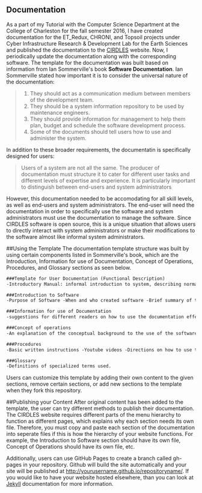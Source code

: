 ## Documentation
As a part of my Tutorial with the Computer Science Department at the College of Charleston for the fall semester 2016, I have created documentation for the ET_Redux, CHRONI, and Topsoil projects under Cyber Infrastructure Research & Development Lab for the Earth Sciences and published the documentation to the [CIRDLES](http://cirdles.org) website. Now, I periodically update the documentation along with the corresponding software. The template for the documentation was built based on information from Ian Sommerville's book **Software Documentation**. Ian Sommerville stated how important it is to consider the universal nature of the documentation:

>1. They should act as a communication medium between members of the development team.
>2. They should be a system information repository to be used by maintenance engineers.
>3. They should provide information for management to help them plan, budget and schedule the software development process.
>4. Some of the documents should tell users how to use and administer the system.

In addition to these broader requirements, the documentatin is specifically designed for users:

>Users of a system are not all the same. The producer of documentation must structure it to cater for different user tasks and different levels of expertise and experience. It is particularly important to distinguish between end-users and system administrators

However, this documentation needed to be accomodating for all skill levels, as well as end-users and system administrators. The end-user will need the documentation in order to specifically use the software and system administrators must use the documentation to manage the software. Since CIRDLES software is open source, this is a unique situation that allows users to directly interact with system administrators or make their modifications to the software almost like informal system administrators.

##Using the Template
The documentation template structure was built by using certain components listed in Sommerville's book, which are the Introduction, Information for use of Documentation, Concept of Operations, Procedures, and Glossary sections as seen below.

```markdown
###Template for User Documentation (Functional Description)
-Introductory Manual: informal introduction to system, describing normal usage

###Introduction to Software
-Purpose of Software -When and who created software -Brief summary of the contents

###Information for use of Documentation
-suggestions for different readers on how to use the documentation effectively <br>(e.g. there are videos for auditory and visual learners, step by step instructions on the website, etc.)

###Concept of operations
-An explanation of the conceptual background to the use of the software.

###Procedures
-Basic written instructions -Youtube videos -Directions on how to use the software<br> to complete the tasks that it is designed to support.

###Glossary
-Definitions of specialized terms used.
```
Users can customize this template by adding their own content to the given sections, remove certain sections, or add new sections to the template when they fork this repository.

##Publishing your Content
After original content has been added to the template, the user can try different methods to publish their documentation. The CIRDLES website requires different parts of the menu hierarchy to function as different pages, which explains why each section needs its own file. Therefore, you must copy and paste each section of the documentation into seperate files if this is how the hierarchy of your website functions. For example, the Introduction to Software section should have its own file, Concept of Operations should have its own file, etc.

Additionally, users can use GitHub Pages to create a branch called gh-pages in your repository. Github will build the site automatically and your site will be published at http://yourusername.github.io/repositoryname/. If you would like to have your website hosted elsewhere, than you can look at [Jekyll](http://import.jekyllrb.com/docs/home/) documentation for more information.
